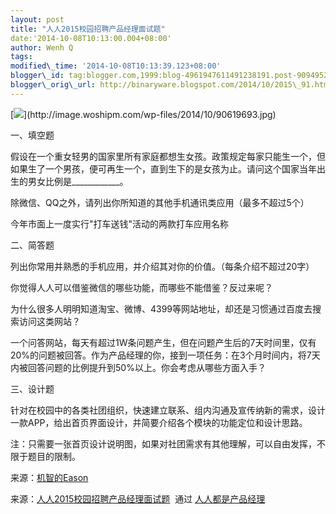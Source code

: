 ```yaml
--- 
layout: post 
title: "人人2015校园招聘产品经理面试题" 
date:'2014-10-08T10:13:00.004+08:00' 
author: Wenh Q
tags:
modified\_time: '2014-10-08T10:13:39.123+08:00' 
blogger\_id: tag:blogger.com,1999:blog-4961947611491238191.post-9094952243885490452
blogger\_orig\_url: http://binaryware.blogspot.com/2014/10/2015\_91.html
---
```

[![](https://images-blogger-opensocial.googleusercontent.com/gadgets/proxy?url=http%3A%2F%2Fimage.woshipm.com%2Fwp-files%2F2014%2F10%2F90619693.jpg&container=blogger&gadget=a&rewriteMime=image%2F*)](http://image.woshipm.com/wp-files/2014/10/90619693.jpg)

一、填空题

假设在一个重女轻男的国家里所有家庭都想生女孩。政策规定每家只能生一个，但如果生了一个男孩，便可再生一个，直到生下的是女孩为止。请问这个国家当年出生的男女比例是\_\_\_\_\_\_\_\_\_\_\_\_。
<div>



除微信、QQ之外，请列出你所知道的其他手机通讯类应用（最多不超过5个）


</div>

<div>

今年市面上一度实行"打车送钱"活动的两款打车应用名称



<div>

二、简答题

列出你常用并熟悉的手机应用，并介绍其对你的价值。（每条介绍不超过20字）

</div>

<div>



你觉得人人可以借鉴微信的哪些功能，而哪些不能借鉴？反过来呢？

</div>

<div>



为什么很多人明明知道淘宝、微博、4399等网站地址，却还是习惯通过百度去搜索访问这类网站？

</div>

<div>



一个问答网站，每天有超过1W条问题产生，但在问题产生后的7天时间里，仅有20%的问题被回答。作为产品经理的你，接到一项任务：在3个月时间内，将7天内被回答问题的比例提升到50%以上。你会考虑从哪些方面入手？


</div>

<div>

三、设计题



针对在校园中的各类社团组织，快速建立联系、组内沟通及宣传纳新的需求，设计一款APP，给出首页界面设计，并简要介绍各个模块的功能定位和设计思路。



注：只需要一张首页设计说明图，如果对社团需求有其他理解，可以自由发挥，不限于题目的限制。







来源：[机智的Eason](http://lhyis.me/arc/88)

</div>

<div>




</div>

<div>

来源：[人人2015校园招聘产品经理面试题](http://www.woshipm.com/zhichang/110241.html)  通过 [人人都是产品经理](http://www.woshipm.com/)

</div>

</div>
